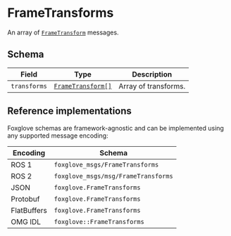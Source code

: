 # FrameTransforms

An array of [`FrameTransform`](./frame-transform.md) messages.

## Schema

| Field        | Type                                       | Description          |
| ------------ | ------------------------------------------ | -------------------- |
| `transforms` | [`FrameTransform[]`](./frame-transform.md) | Array of transforms. |

## Reference implementations

Foxglove schemas are framework-agnostic and can be implemented using any supported message encoding:

| Encoding    | Schema                              |
| ----------- | ----------------------------------- |
| ROS 1       | `foxglove_msgs/FrameTransforms`     |
| ROS 2       | `foxglove_msgs/msg/FrameTransforms` |
| JSON        | `foxglove.FrameTransforms`          |
| Protobuf    | `foxglove.FrameTransforms`          |
| FlatBuffers | `foxglove.FrameTransforms`          |
| OMG IDL     | `foxglove::FrameTransforms`         |
